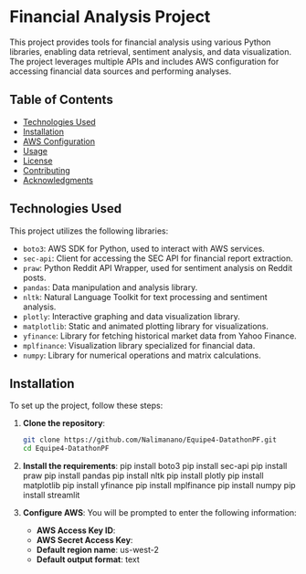 # Financial Analysis Project

This project provides tools for financial analysis using various Python libraries, enabling data retrieval, sentiment analysis, and data visualization. The project leverages multiple APIs and includes AWS configuration for accessing financial data sources and performing analyses.

## Table of Contents

- [Technologies Used](#technologies-used)
- [Installation](#installation)
- [AWS Configuration](#aws-configuration)
- [Usage](#usage)
- [License](#license)
- [Contributing](#contributing)
- [Acknowledgments](#acknowledgments)

## Technologies Used

This project utilizes the following libraries:

- `boto3`: AWS SDK for Python, used to interact with AWS services.
- `sec-api`: Client for accessing the SEC API for financial report extraction.
- `praw`: Python Reddit API Wrapper, used for sentiment analysis on Reddit posts.
- `pandas`: Data manipulation and analysis library.
- `nltk`: Natural Language Toolkit for text processing and sentiment analysis.
- `plotly`: Interactive graphing and data visualization library.
- `matplotlib`: Static and animated plotting library for visualizations.
- `yfinance`: Library for fetching historical market data from Yahoo Finance.
- `mplfinance`: Visualization library specialized for financial data.
- `numpy`: Library for numerical operations and matrix calculations.

## Installation

To set up the project, follow these steps:

1. **Clone the repository**:
   ```bash
   git clone https://github.com/Nalimanano/Equipe4-DatathonPF.git
   cd Equipe4-DatathonPF

2. **Install the requirements**:
   pip install boto3
   pip install sec-api
   pip install praw
   pip install pandas
   pip install nltk
   pip install plotly
   pip install matplotlib
   pip install yfinance
   pip install mplfinance
   pip install numpy
   pip install streamlit

3. **Configure AWS**:
   You will be prompted to enter the following information:
     - **AWS Access Key ID**: 
     - **AWS Secret Access Key**:
     - **Default region name**: us-west-2
     - **Default output format**: text